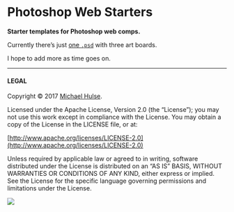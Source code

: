 # Photoshop Web Starters

**Starter templates for Photoshop web comps.**

Currently there’s just [one `.psd`](stater@2x.psd) with three art boards.

I hope to add more as time goes on.

---

#### LEGAL

Copyright © 2017 [Michael Hulse](mky.io).

Licensed under the Apache License, Version 2.0 (the “License”); you may not use this work except in compliance with the License. You may obtain a copy of the License in the LICENSE file, or at:

[http://www.apache.org/licenses/LICENSE-2.0](http://www.apache.org/licenses/LICENSE-2.0)

Unless required by applicable law or agreed to in writing, software distributed under the License is distributed on an “AS IS” BASIS, WITHOUT WARRANTIES OR CONDITIONS OF ANY KIND, either express or implied. See the License for the specific language governing permissions and limitations under the License.

<img src="https://github.global.ssl.fastly.net/images/icons/emoji/octocat.png">
